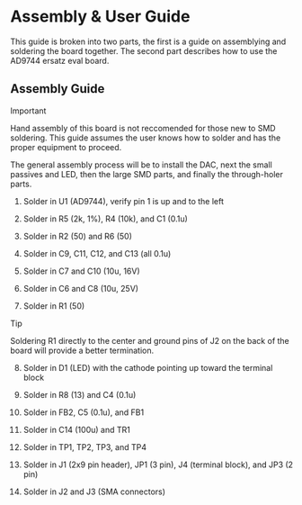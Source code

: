 # Assembly & User Guide

This guide is broken into two parts, the first is a guide on assemblying and soldering the board together. The second part describes how to use the AD9744 ersatz eval board.

## Assembly Guide

> [!IMPORTANT]
> Hand assembly of this board is not reccomended for those new to SMD soldering. This guide assumes the user knows how to solder and has the proper equipment to proceed.

The general assembly process will be to install the DAC, next the small passives and LED, then the large SMD parts, and finally the through-holer parts.

  1. Solder in U1 (AD9744), verify pin 1 is up and to the left

  2. Solder in R5 (2k, 1%), R4 (10k), and C1 (0.1u)

  3. Solder in R2 (50) and R6 (50)

  4. Solder in C9, C11, C12, and C13 (all 0.1u)

  5. Solder in C7 and C10 (10u, 16V)

  6. Solder in C6 and C8 (10u, 25V)

  7. Solder in R1 (50)

  >[!TIP]
  > Soldering R1 directly to the center and ground pins of J2 on the back of the board will provide a better termination.

  8. Solder in D1 (LED) with the cathode pointing up toward the terminal block

  9. Solder in R8 (13) and C4 (0.1u)

  10. Solder in FB2, C5 (0.1u), and FB1

  11. Solder in C14 (100u) and TR1

  12. Solder in TP1, TP2, TP3, and TP4

  13. Solder in J1 (2x9 pin header), JP1 (3 pin), J4 (terminal block), and JP3 (2 pin)

  14. Solder in J2 and J3 (SMA connectors)
